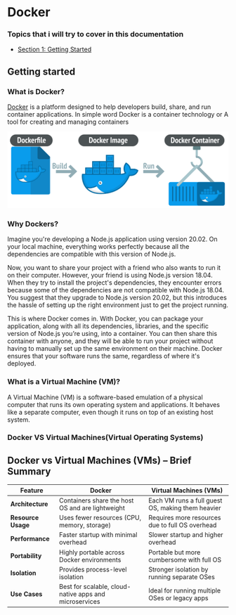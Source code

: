 # Docker 

### Topics that i will try to cover in this documentation


- [Section 1: Getting Started ](#section-1-getting-started)


## Getting started

### What is Docker?

[Docker](https://docs.docker.com/) is a platform designed to help developers build, share, and run container applications.
In simple word Docker is a container technology or A tool for creating and managing containers

<p align="center">
  <img src="../../images/what_is_docker.png" alt="What is docker">
</p>

### Why Dockers?
Imagine you're developing a Node.js application using version 20.02. On your local machine, everything works perfectly because all the dependencies are compatible with this version of Node.js.

Now, you want to share your project with a friend who also wants to run it on their computer. However, your friend is using Node.js version 18.04. When they try to install the project's dependencies, they encounter errors because some of the dependencies are not compatible with Node.js 18.04. You suggest that they upgrade to Node.js version 20.02, but this introduces the hassle of setting up the right environment just to get the project running.

This is where Docker comes in. With Docker, you can package your application, along with all its dependencies, libraries, and the specific version of Node.js you’re using, into a container. You can then share this container with anyone, and they will be able to run your project without having to manually set up the same environment on their machine. Docker ensures that your software runs the same, regardless of where it's deployed.

### What is a Virtual Machine (VM)?
A Virtual Machine (VM) is a software-based emulation of a physical computer that runs its own operating system and applications. It behaves like a separate computer, even though it runs on top of an existing host system.

### Docker VS Virtual Machines(Virtual Operating Systems)
## Docker vs Virtual Machines (VMs) – Brief Summary

| Feature           | Docker                             | Virtual Machines (VMs)                  |
|-------------------|------------------------------------|-----------------------------------------|
| **Architecture**   | Containers share the host OS and are lightweight | Each VM runs a full guest OS, making them heavier |
| **Resource Usage** | Uses fewer resources (CPU, memory, storage) | Requires more resources due to full OS overhead |
| **Performance**    | Faster startup with minimal overhead | Slower startup and higher overhead |
| **Portability**    | Highly portable across Docker environments | Portable but more cumbersome with full OS |
| **Isolation**      | Provides process-level isolation | Stronger isolation by running separate OSes |
| **Use Cases**      | Best for scalable, cloud-native apps and microservices | Ideal for running multiple OSes or legacy apps |

